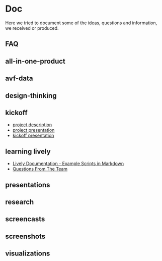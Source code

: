 # Doc

Here we tried to document some of the ideas, questions and information, we received or produced.

## FAQ

## all-in-one-product

## avf-data

## design-thinking

## kickoff

- [project description](kickoff/bachelorprojekt-beschreibung-2019-h1.pdf)
- [project presentation](kickoff/bachelorprojekt-vorstellung-rh1.pdf)
- [kickoff presentation](kickoff/kickoff.md)


## learning lively
- [Lively Documentation - Example Scripts in Markdown](https://lively-kernel.org/lively4/lively4-core/doc/scripts/index.md)
- [Questions From The Team](learninglively/questions.md)

## presentations

## research

## screencasts

## screenshots

## visualizations


<script>
// import Files from "src/client/files.js"
// var md = lively.query(this, "lively-markdown");
// Files.generateMarkdownFileListing(md.shadowRoot)
</script>


